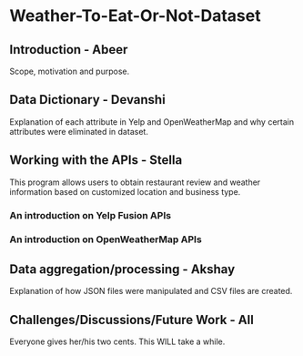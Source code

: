 # Weather-To-Eat-Or-Not-Dataset

## Introduction - Abeer
Scope, motivation and purpose.



## Data Dictionary - Devanshi
Explanation of each attribute in Yelp and OpenWeatherMap and why certain attributes were eliminated in dataset.


## Working with the APIs - Stella
This program allows users to obtain restaurant review and weather information based on customized location and business type.


### An introduction on Yelp Fusion APIs


### An introduction on OpenWeatherMap APIs


## Data aggregation/processing - Akshay
Explanation of how JSON files were manipulated and CSV files are created.
## Challenges/Discussions/Future Work - All
Everyone gives her/his two cents. This WILL take a while.
